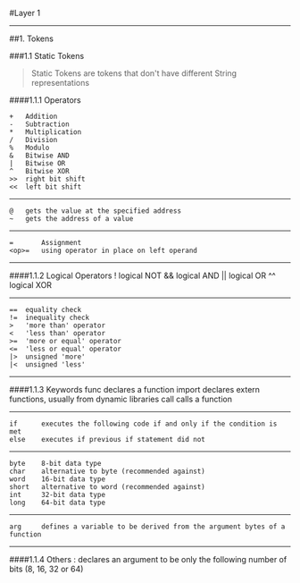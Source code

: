 #Layer 1

___

##1. Tokens

###1.1 Static Tokens
>Static Tokens are tokens that don't have different String representations

####1.1.1 Operators
    
    +   Addition 
    -   Subtraction
    *   Multiplication
    /   Division
    %   Modulo
    &   Bitwise AND
    |   Bitwise OR
    ^   Bitwise XOR
    >>  right bit shift
    <<  left bit shift
___
    @   gets the value at the specified address
    ~   gets the address of a value
___
    =       Assignment
    <op>=   using operator in place on left operand
___
####1.1.2 Logical Operators
    !   logical NOT
    &&  logical AND
    ||  logical OR
    ^^  logical XOR
___
    ==  equality check
    !=  inequality check
    >   'more than' operator
    <   'less than' operator
    >=  'more or equal' operator
    <=  'less or equal' operator
    |>  unsigned 'more'
    |<  unsigned 'less'
___
####1.1.3 Keywords
    func    declares a function
    import  declares extern functions, usually from dynamic libraries
    call    calls a function
___
    if      executes the following code if and only if the condition is met
    else    executes if previous if statement did not
___
    byte    8-bit data type
    char    alternative to byte (recommended against)
    word    16-bit data type
    short   alternative to word (recommended against)
    int     32-bit data type
    long    64-bit data type
___
    arg     defines a variable to be derived from the argument bytes of a function
___

####1.1.4 Others
    :       declares an argument to be only the following number of bits (8, 16, 32 or 64)
